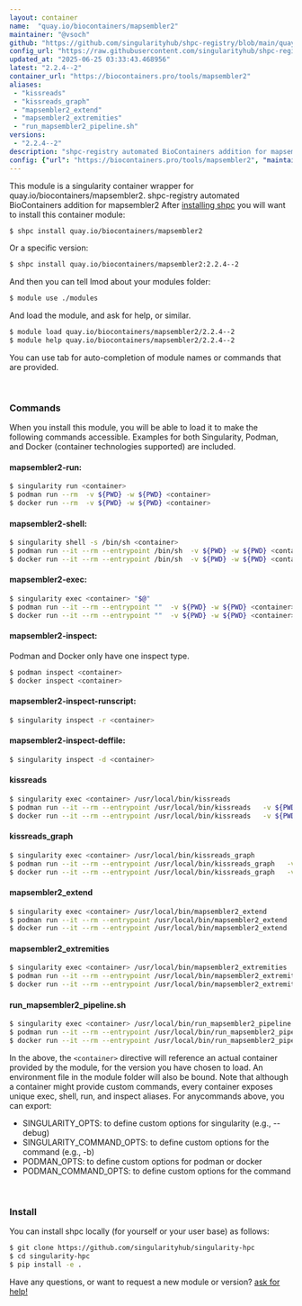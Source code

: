 ```yaml
---
layout: container
name:  "quay.io/biocontainers/mapsembler2"
maintainer: "@vsoch"
github: "https://github.com/singularityhub/shpc-registry/blob/main/quay.io/biocontainers/mapsembler2/container.yaml"
config_url: "https://raw.githubusercontent.com/singularityhub/shpc-registry/main/quay.io/biocontainers/mapsembler2/container.yaml"
updated_at: "2025-06-25 03:33:43.468956"
latest: "2.2.4--2"
container_url: "https://biocontainers.pro/tools/mapsembler2"
aliases:
 - "kissreads"
 - "kissreads_graph"
 - "mapsembler2_extend"
 - "mapsembler2_extremities"
 - "run_mapsembler2_pipeline.sh"
versions:
 - "2.2.4--2"
description: "shpc-registry automated BioContainers addition for mapsembler2"
config: {"url": "https://biocontainers.pro/tools/mapsembler2", "maintainer": "@vsoch", "description": "shpc-registry automated BioContainers addition for mapsembler2", "latest": {"2.2.4--2": "sha256:e60df090eaffea0562c99d81e111bbafec4542b961dbe3e88570fc15bb629e82"}, "tags": {"2.2.4--2": "sha256:e60df090eaffea0562c99d81e111bbafec4542b961dbe3e88570fc15bb629e82"}, "docker": "quay.io/biocontainers/mapsembler2", "aliases": {"kissreads": "/usr/local/bin/kissreads", "kissreads_graph": "/usr/local/bin/kissreads_graph", "mapsembler2_extend": "/usr/local/bin/mapsembler2_extend", "mapsembler2_extremities": "/usr/local/bin/mapsembler2_extremities", "run_mapsembler2_pipeline.sh": "/usr/local/bin/run_mapsembler2_pipeline.sh"}}
---
```


This module is a singularity container wrapper for quay.io/biocontainers/mapsembler2.
shpc-registry automated BioContainers addition for mapsembler2
After [installing shpc](#install) you will want to install this container module:


```bash
$ shpc install quay.io/biocontainers/mapsembler2
```

Or a specific version:

```bash
$ shpc install quay.io/biocontainers/mapsembler2:2.2.4--2
```

And then you can tell lmod about your modules folder:

```bash
$ module use ./modules
```

And load the module, and ask for help, or similar.

```bash
$ module load quay.io/biocontainers/mapsembler2/2.2.4--2
$ module help quay.io/biocontainers/mapsembler2/2.2.4--2
```

You can use tab for auto-completion of module names or commands that are provided.

<br>

### Commands

When you install this module, you will be able to load it to make the following commands accessible.
Examples for both Singularity, Podman, and Docker (container technologies supported) are included.

#### mapsembler2-run:

```bash
$ singularity run <container>
$ podman run --rm  -v ${PWD} -w ${PWD} <container>
$ docker run --rm  -v ${PWD} -w ${PWD} <container>
```

#### mapsembler2-shell:

```bash
$ singularity shell -s /bin/sh <container>
$ podman run --it --rm --entrypoint /bin/sh  -v ${PWD} -w ${PWD} <container>
$ docker run --it --rm --entrypoint /bin/sh  -v ${PWD} -w ${PWD} <container>
```

#### mapsembler2-exec:

```bash
$ singularity exec <container> "$@"
$ podman run --it --rm --entrypoint ""  -v ${PWD} -w ${PWD} <container> "$@"
$ docker run --it --rm --entrypoint ""  -v ${PWD} -w ${PWD} <container> "$@"
```

#### mapsembler2-inspect:

Podman and Docker only have one inspect type.

```bash
$ podman inspect <container>
$ docker inspect <container>
```

#### mapsembler2-inspect-runscript:

```bash
$ singularity inspect -r <container>
```

#### mapsembler2-inspect-deffile:

```bash
$ singularity inspect -d <container>
```


#### kissreads

```bash
$ singularity exec <container> /usr/local/bin/kissreads
$ podman run --it --rm --entrypoint /usr/local/bin/kissreads   -v ${PWD} -w ${PWD} <container> -c " $@"
$ docker run --it --rm --entrypoint /usr/local/bin/kissreads   -v ${PWD} -w ${PWD} <container> -c " $@"
```


#### kissreads_graph

```bash
$ singularity exec <container> /usr/local/bin/kissreads_graph
$ podman run --it --rm --entrypoint /usr/local/bin/kissreads_graph   -v ${PWD} -w ${PWD} <container> -c " $@"
$ docker run --it --rm --entrypoint /usr/local/bin/kissreads_graph   -v ${PWD} -w ${PWD} <container> -c " $@"
```


#### mapsembler2_extend

```bash
$ singularity exec <container> /usr/local/bin/mapsembler2_extend
$ podman run --it --rm --entrypoint /usr/local/bin/mapsembler2_extend   -v ${PWD} -w ${PWD} <container> -c " $@"
$ docker run --it --rm --entrypoint /usr/local/bin/mapsembler2_extend   -v ${PWD} -w ${PWD} <container> -c " $@"
```


#### mapsembler2_extremities

```bash
$ singularity exec <container> /usr/local/bin/mapsembler2_extremities
$ podman run --it --rm --entrypoint /usr/local/bin/mapsembler2_extremities   -v ${PWD} -w ${PWD} <container> -c " $@"
$ docker run --it --rm --entrypoint /usr/local/bin/mapsembler2_extremities   -v ${PWD} -w ${PWD} <container> -c " $@"
```


#### run_mapsembler2_pipeline.sh

```bash
$ singularity exec <container> /usr/local/bin/run_mapsembler2_pipeline.sh
$ podman run --it --rm --entrypoint /usr/local/bin/run_mapsembler2_pipeline.sh   -v ${PWD} -w ${PWD} <container> -c " $@"
$ docker run --it --rm --entrypoint /usr/local/bin/run_mapsembler2_pipeline.sh   -v ${PWD} -w ${PWD} <container> -c " $@"
```



In the above, the `<container>` directive will reference an actual container provided
by the module, for the version you have chosen to load. An environment file in the
module folder will also be bound. Note that although a container
might provide custom commands, every container exposes unique exec, shell, run, and
inspect aliases. For anycommands above, you can export:

 - SINGULARITY_OPTS: to define custom options for singularity (e.g., --debug)
 - SINGULARITY_COMMAND_OPTS: to define custom options for the command (e.g., -b)
 - PODMAN_OPTS: to define custom options for podman or docker
 - PODMAN_COMMAND_OPTS: to define custom options for the command

<br>

### Install

You can install shpc locally (for yourself or your user base) as follows:

```bash
$ git clone https://github.com/singularityhub/singularity-hpc
$ cd singularity-hpc
$ pip install -e .
```

Have any questions, or want to request a new module or version? [ask for help!](https://github.com/singularityhub/singularity-hpc/issues)